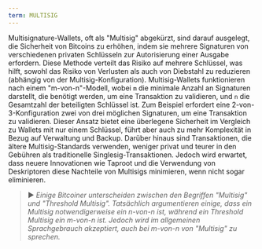 ```yaml
---
term: MULTISIG
---
```


Multisignature-Wallets, oft als "Multisig" abgekürzt, sind darauf ausgelegt, die Sicherheit von Bitcoins zu erhöhen, indem sie mehrere Signaturen von verschiedenen privaten Schlüsseln zur Autorisierung einer Ausgabe erfordern. Diese Methode verteilt das Risiko auf mehrere Schlüssel, was hilft, sowohl das Risiko von Verlusten als auch von Diebstahl zu reduzieren (abhängig von der Multisig-Konfiguration). Multisig-Wallets funktionieren nach einem "m-von-n"-Modell, wobei `m` die minimale Anzahl an Signaturen darstellt, die benötigt werden, um eine Transaktion zu validieren, und `n` die Gesamtzahl der beteiligten Schlüssel ist. Zum Beispiel erfordert eine 2-von-3-Konfiguration zwei von drei möglichen Signaturen, um eine Transaktion zu validieren. Dieser Ansatz bietet eine überlegene Sicherheit im Vergleich zu Wallets mit nur einem Schlüssel, führt aber auch zu mehr Komplexität in Bezug auf Verwaltung und Backup. Darüber hinaus sind Transaktionen, die ältere Multisig-Standards verwenden, weniger privat und teurer in den Gebühren als traditionelle Singlesig-Transaktionen. Jedoch wird erwartet, dass neuere Innovationen wie Taproot und die Verwendung von Deskriptoren diese Nachteile von Multisigs minimieren, wenn nicht sogar eliminieren.

> ► *Einige Bitcoiner unterscheiden zwischen den Begriffen "Multisig" und "Threshold Multisig". Tatsächlich argumentieren einige, dass ein Multisig notwendigerweise ein n-von-n ist, während ein Threshold Multisig ein m-von-n ist. Jedoch wird im allgemeinen Sprachgebrauch akzeptiert, auch bei m-von-n von "Multisig" zu sprechen.*